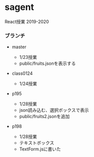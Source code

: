 # sagent
React授業 2019-2020

### ブランチ
- master
    - 1/23授業
    - public/fruits.jsonを表示する

- class0124
    - 1/24授業

- p195
    - 1/28授業
    - json読み込む、選択ボックスで表示
    - public/fruits2.jsonを追加

- p198
    - 1/28授業
    - テキストボックス
    - TextForm.jsに書いた
